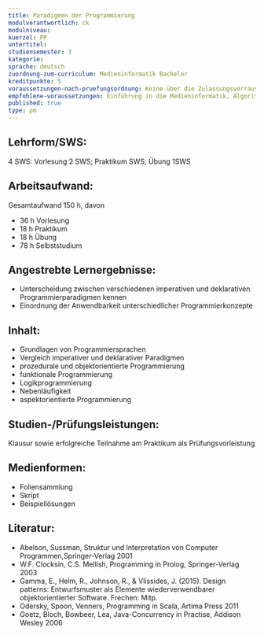 ```yaml
---
title: Paradigmen der Programmierung
modulverantwortlich: ck
modulniveau:
kuerzel: PP
untertitel:
studiensemester: 3
kategorie:
sprache: deutsch
zuordnung-zum-curriculum: Medieninformatik Bachelor
kreditpunkte: 5
voraussetzungen-nach-pruefungsordnung: Keine über die Zulassungsvorrausetzungen hinausgehenden Vorraussetzungen
empfohlene-voraussetzungen: Einführung in die Medieninformatik, Algorithmen und Programmierung I, Algorithmen und Programmierung II
published: true
type: pm
---
```


## Lehrform/SWS:
4 SWS: Vorlesung 2 SWS; Praktikum SWS; Übung 1SWS

## Arbeitsaufwand:
Gesamtaufwand 150 h, davon 

* 36 h Vorlesung
* 18 h Praktikum
* 18 h Übung
* 78 h Selbststudium

## Angestrebte Lernergebnisse:
* Unterscheidung zwischen verschiedenen imperativen und deklarativen Programmierparadigmen kennen
* Einordnung der Anwendbarkeit unterschiedlicher Programmierkonzepte

## Inhalt:
- Grundlagen von Programmiersprachen
- Vergleich imperativer und deklarativer Paradigmen
- prozedurale und objektorientierte Programmierung
- funktionale Programmierung
- Logikprogrammierung
- Nebenläufigkeit
- aspektorientierte Programmierung

## Studien-/Prüfungsleistungen:
Klausur sowie erfolgreiche Teilnahme am Praktikum als Prüfungsvorleistung

## Medienformen:
* Foliensammlung
* Skript
* Beispiellösungen

## Literatur:
- Abelson, Sussman, Struktur und Interpretation von Computer Programmen,Springer-Verlag 2001
- W.F. Clocksin, C.S. Mellish, Programming in Prolog, Springer-Verlag 2003
- Gamma, E., Helm, R., Johnson, R., & Vlissides, J. (2015). Design patterns: Entwurfsmuster als Elemente wiederverwendbarer objektorientierter Software. Frechen: Mitp.
- Odersky, Spoon, Venners, Programming in Scala, Artima Press 2011
- Goetz, Bloch, Bowbeer, Lea, Java-Concurrency in Practise, Addison Wesley 2006

